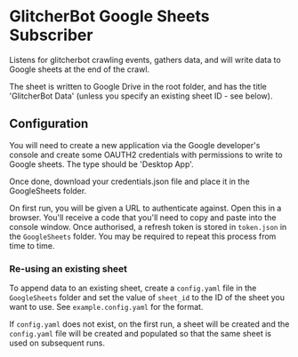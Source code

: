 # GlitcherBot Google Sheets Subscriber

Listens for glitcherbot crawling events, gathers data, and will write data to Google sheets at the end of the crawl.

The sheet is written to Google Drive in the root folder, and has the title 'GlitcherBot Data' (unless you specify an 
existing sheet ID - see below).

## Configuration

You will need to create a new application via the Google developer's console and create some OAUTH2 credentials with 
permissions to write to Google sheets.  The type should be 'Desktop App'.

Once done, download your credentials.json file and place it in the GoogleSheets folder.

On first run, you will be given a URL to authenticate against. Open this in a browser. You'll receive a code that 
you'll need to copy and paste into the console window.  Once authorised, a refresh token is stored in `token.json` in 
the `GoogleSheets` folder. You may be required to repeat this process from time to time.

### Re-using an existing sheet

To append data to an existing sheet, create a `config.yaml` file in the `GoogleSheets` folder and set the value of 
`sheet_id` to the ID of the sheet you want to use.  See `example.config.yaml` for the format.

If `config.yaml` does not exist, on the first run, a sheet will be created and the `config.yaml` file will be created 
and populated so that the same sheet is used on subsequent runs.
